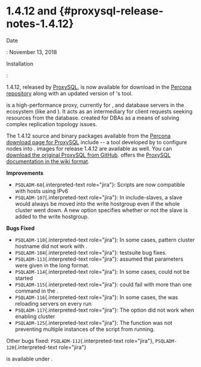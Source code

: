 # 1.4.12 and {#proxysql-release-notes-1.4.12}

Date

:   November 13, 2018

Installation

:   

1.4.12, released by [ProxySQL](), is now available for download in the
[Percona repository]() along with an updated version of 's tool.

is a high-performance proxy, currently for , and database servers in the
ecosystem (like and ). It acts as an intermediary for client requests
seeking resources from the database. created for DBAs as a means of
solving complex replication topology issues.

The 1.4.12 source and binary packages available from the [Percona
download page for ProxySQL]() include -- a tool developed by to
configure nodes into . images for release 1.4.12 are available as well.
You can [download the original ProxySQL from GitHub](). offers the
[ProxySQL documentation in the wiki format]().

**Improvements**

-   `PSQLADM-68`{.interpreted-text role="jira"}: Scripts are now
    compatible with hosts using IPv6
-   `PSQLADM-107`{.interpreted-text role="jira"}: In include-slaves, a
    slave would always be moved into the write hostgroup even if the
    whole cluster went down. A new option specifies whether or not the
    slave is added to the write hostgroup.

**Bugs Fixed**

-   `PSQLADM-110`{.interpreted-text role="jira"}: In some cases, pattern
    cluster hostname did not work with .
-   `PSQLADM-104`{.interpreted-text role="jira"}: testsuite bug fixes.
-   `PSQLADM-113`{.interpreted-text role="jira"}: assumed that
    parameters were given in the long format.
-   `PSQLADM-114`{.interpreted-text role="jira"}: In some cases, could
    not be started
-   `PSQLADM-115`{.interpreted-text role="jira"}: could fail with more
    than one command in the .
-   `PSQLADM-116`{.interpreted-text role="jira"}: In some cases, the was
    reloading servers on every run
-   `PSQLADM-117`{.interpreted-text role="jira"}: The option did not
    work when enabling cluster
-   `PSQLADM-125`{.interpreted-text role="jira"}: The function was not
    preventing multiple instances of the script from running.

Other bugs fixed: `PSQLADM-112`{.interpreted-text role="jira"},
`PSQLADM-120`{.interpreted-text role="jira"}

is available under .
